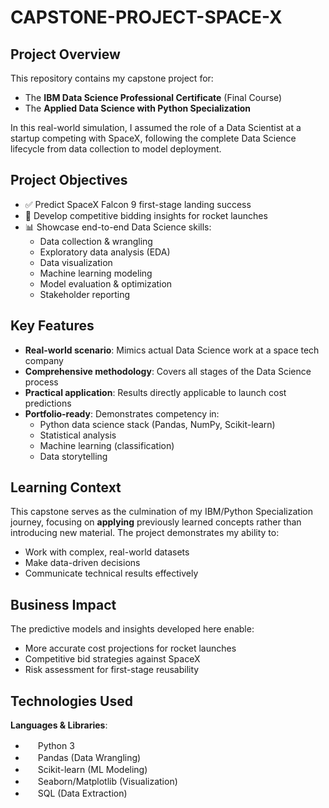 # CAPSTONE-PROJECT-SPACE-X

## Project Overview
This repository contains my capstone project for:
- The **IBM Data Science Professional Certificate** (Final Course)
- The **Applied Data Science with Python Specialization**

In this real-world simulation, I assumed the role of a Data Scientist at a startup competing with SpaceX, following the complete Data Science lifecycle from data collection to model deployment.

## Project Objectives
- ✅ Predict SpaceX Falcon 9 first-stage landing success
- 🚀 Develop competitive bidding insights for rocket launches
- 📊 Showcase end-to-end Data Science skills:
  - Data collection & wrangling
  - Exploratory data analysis (EDA)
  - Data visualization
  - Machine learning modeling
  - Model evaluation & optimization
  - Stakeholder reporting

## Key Features
- **Real-world scenario**: Mimics actual Data Science work at a space tech company
- **Comprehensive methodology**: Covers all stages of the Data Science process
- **Practical application**: Results directly applicable to launch cost predictions
- **Portfolio-ready**: Demonstrates competency in:
  - Python data science stack (Pandas, NumPy, Scikit-learn)
  - Statistical analysis
  - Machine learning (classification)
  - Data storytelling

## Learning Context
This capstone serves as the culmination of my IBM/Python Specialization journey, focusing on **applying** previously learned concepts rather than introducing new material. The project demonstrates my ability to:
- Work with complex, real-world datasets
- Make data-driven decisions
- Communicate technical results effectively

## Business Impact
The predictive models and insights developed here enable:
- More accurate cost projections for rocket launches
- Competitive bid strategies against SpaceX
- Risk assessment for first-stage reusability

## Technologies Used
**Languages & Libraries**:
- <img src="https://img.icons8.com/color/48/000000/python.png" width="16"/> Python 3
- <img src="https://img.icons8.com/color/48/000000/pandas.png" width="16"/> Pandas (Data Wrangling)
- <img src="https://scikit-learn.org/stable/_static/scikit-learn-logo-small.png" width="16"/> Scikit-learn (ML Modeling)
- <img src="https://seaborn.pydata.org/_static/logo-wide-lightbg.svg" width="16"/> Seaborn/Matplotlib (Visualization)
- <img src="https://img.icons8.com/color/48/000000/sql.png" width="16"/> SQL (Data Extraction)
